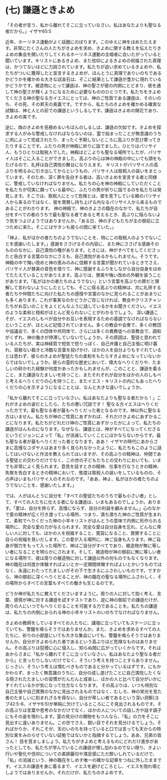 # (七) 謙遜ときよめ

「その者が言う、私から離れてそこに立っていなさい。私はあなたよりも聖なる者だから。」イザヤ65:5

近年、ホーリネス運動がよく話題にのぼります。このゆえに神をほめたたえます。非常にたくさんの人たちがきよめを求め、きよめに関する教えを伝えたりきよめの集会を開いたりしてくれるホーリネス運動の主唱者に会いたがっていると聞いています。キリストにあるきよめ、また信仰によるきよめの祝福された真理は、かつてないほどに力説されています。私たちが追い求めているきよめや、私たちがついに獲得したと宣言するきよめが、ほんとうに真理でありいのちであるかどうかを確かめる大きな試金石は、そこに結果として謙遜が豊かに現れているかどうかです。被造物にとって謙遜は、神の聖さが彼の内側にとどまり、彼を通して神の聖さが輝くようになるために必要なもののひとつです。私たちをきよめてくださる神の聖なる方イエスにとっては、神のご性質である謙遜は、そのいのち、その死、その昇天の奥義です。ですから、私たちのきよめを確かめる確実な試験は、神と人との前での謙遜というしるしです。謙遜はきよめの開花であり、きよめの美です。

逆に、偽のきよめを見極めるいちばんのしるしは、謙遜の欠如です。きよめを探求する人がみな警戒しなければならないのは、霊で始まったことが無意識のうちに肉によって完成されたり、まったく予期しないところに高ぶりが忍び寄ってきたりすることです。ふたりの男が神殿に祈りに詣でました。ひとりはパリサイ人、もうひとりは取税人でした。神殿はどこよりも聖なる場所でしたが、パリサイ人はそこに入ることができました。高ぶりの心は神の神殿の中にいても頭をもたげるので、礼拝は自己満悦の舞台になりえます。 キリストがパリサイ人の高ぶりを明るみに引き出してからというもの、パリサイ人は取税人の装いをまとっています。そのため、深く罪を告白する者は、高いきよめを宣言する者と同様に、警戒していなければなりません。私たちの心を神の神殿にしていただくことを私たちが切実に願っている最中に、ふたりの男が祈りに詣でるのを私たちは発見します。そこでは、取税人にとって危険とは、彼を見下している隣のパリサイ人から来るのではなく、彼を賞賛し持ち上げる内なるパリサイ人から来るものであることがわかります。 神の神殿で、神のきよさの臨在のなかで、私たちが自分をすべての者のうちで最も聖なる者であると考えるとき、高ぶりに陥らないよう気をつよけようではありませんか。「ある日、神の子どもたちが主の御前に立つために来た。そこにはサタンも彼らの間に来ていた。」

「神よ、私がほかの者たちのようでないことを、特にこの取税人のようでないことを感謝いたします。」感謝をささげるその内容に、また神にささげる感謝そのもののなかに、自己満悦の種があります。ときには、神がすべてをしてくださったと告白する言葉のなかにさえも、自己満悦があるかもしれません。そうです。神殿の中で悔い改めと神の恵みのみに信頼する言葉が聞かれているときでさえ、パリサイ人が賛美の音色を借りて、神に感謝するふりをしながら自分自身をほめてたたえていることがありえます。高ぶりは、賛美や悔い改めの外観を装うことがあります。「私がほかの者たちのようでない」という言葉を高ぶりの罪だと理解して言わないようにしたとしても、そこに宿る高ぶりの精神は、共に礼拝する者たちや仲間たちに向けた私たちの感情や言葉のなかに見られることがあまりにも多くあります。これが事実なのかどうかご存じなければ、教会やクリスチャンたちがお互いのことをよくどんなふうに話しているかをお聞きください。イエスのような柔和と穏和がほとんど見られないことがわかるでしょう。 深い謙遜こそが、イエスのしもべが自分やお互いを表現するための基調でなければならないということが、ほとんど記憶されていません。多くの教会や会衆で、多くの教団や協議会で、多くの団体や共同体で、さらには多くの異教徒への宣教会で、調和がくずれ、神の働きが停滞していないでしょうか。その原因は、聖徒と思われている人たちが、実は神経質で短気で怒りっぽく、自己弁護と自己主張に明け暮れ、容赦ない裁きと冷酷な言葉を投げかけ、ほかの人を自分よりもすぐれているとは思わず、彼らのきよめが聖徒たちの柔和をもたらすきよめになっていないからではないでしょうか。彼らの霊的な歴史において、偉大なへりくだりや、たましいの砕かれた経験が何度かあったかもしれませんが、このことと、謙遜を着ること、また謙遜なたましいを持つこと、またそれぞれが自分をほかの人のしもべと考えるへりくだりの心を持つこと、またイエス・キリストの内にもあったへりくだりの心を示すようになることとは、なんと大きな違いでしょうか。

「私から離れてそこに立っていなさい。私はあなたよりも聖なる者だから！」これがきよめの姿だとしたら、たちの悪い冗談です！ 聖なる方イエスはへりくだった方です。最も聖なる者が最もへりくだった者となるのです。神以外に聖なる方はいません。私たちが神のご性質にあずかれば、それだけきよめにあずかることになります。私たちがどれだけ神のご性質にあずかったかによって、私たちの謙遜がほんものになります。なぜなら、謙遜とは、神がすべてになってくださるというビジョンによって「私」が消滅していくことにほかならないからです。最も聖なる者が最もへりくだった者となります。ああ！ イザヤの時代にあからさまに高慢なユダヤ人はあまり多く見られなかったように、私たちもこのように話してはいけないと作法を教えられてはいますが、その高ぶりの精神は、仲間である聖徒との交わりだけでなく、この世の子どもたちとの交わりにおいても、いまでも非常によく見られます。意見を話すときの精神、仕事を行なうときの精神、失敗を告白するときの精神において、態度は取税人の装いをしているものの、その声はいまもパリサイ人のそれなのです。「ああ、神よ、私がほかの者たちのようでないことを、感謝いたします。」

では、人がほんとうに自分を「すべての聖徒たちのうちで最も小さい者」として、すべての人たちに仕える者になる謙遜は、いまもあるのでしょうか。あります。「愛は、自分を誇らず、高慢にならず、自分の利益を顧みません。」心のなかで愛の精神が広く行き渡っている場所、つまり、満ち満ちた神のご性質が生まれて、柔和でへりくだった神の小羊キリストがほんとうの意味で内側に形作られる場所に、完全な愛の力が与えられます。完全な愛は自分自身を忘れ、どんなに卑しい人に対しても、ほかの人を祝福すること、寛容になること、賞賛することに自らの祝福を見いだします。この愛が入る場所に、神ご自身も入ります。神ご自身が御力をもって入った場所で、神はご自分がすべてであり、被造物が無に等しい者になることを明らかにされます。そして、被造物が神の御前に無に等しい者になる場所で、彼は周りの被造物に対して謙遜以外の何ものでもなくなります。神の臨在は何度か体験すればよいとか一定期間体験すればよいとかいうものではなく、永遠にわたってたましいがその下で生きるにふさわしいものです。ですから、神の御前に深くへりくだることが、神の臨在の聖なる場所にふさわしく、その場所からすべての言葉もすべての働きも生じるのです。

どうか神が私たちに教えてくださいますように。周りの人に対して抱く考え、言葉、感情が神に対する謙遜を試すテストであり、逆に神の御前での謙遜だけが、周りの人にいつでもへりくだることを可能する力であることを。私たちの謙遜は、私たちの内側におられる神の小羊キリストのいのちでなければなりません。

きよめの教師をしているすべての人たちに、講壇に立っていてもステージに立っていても、警鐘を鳴らそうではありませんか。また、きよめを求めるすべての人たちに、祈りの小部屋にいても大きな集会にいても、警鐘を鳴らそうではありませんか。自分がきよめられた者であるという高ぶりほど危険なものはありません。その高ぶりは狡猾に心に侵入し、知らぬ間に広がっていくからです。それはあからさまに「私から離れてそこに立っていなさい。私はあなたより聖なる者だから」と言ったりしないだけでなく、そういう考えを持つことすらありません。じっさい、そういう考えは憎むべきものであると分かっているはずです。にもかかわらず、まったく無意識のうちに、自分の成し遂げたことに自己満悦したくなる隠されたたましいの習慣がだんだんと成長し、ほかの人と比べて自分がいかにすぐれているかが気になって仕方なくなります。 その高ぶりは、いつも特別な自己主張や自己賞賛のなかに見出されるものではなく、むしろ、神の栄光を見た者のたましいに刻まれざるを得ない、自分が卑しい者であるという深い洞察(ヨブ42:5-6、イザヤ6:5)が単純に欠けているところにこそ見出されるものです。その高ぶりは言葉や思考のなかだけでなく、ほかの人についての話し方や話す調子にもその姿を現わします。霊の見分けの賜物をもつ人なら、「私」の力をそこに見出すに違いありません。この世でさえ、鋭い目でそれを見分けるでしょう。そればかりか、それこそが、天のいのちを持っていると口では言っても天からの特別な実をみのらせていない証拠ではないかと指摘するでしょう。ああ、兄弟の皆さん！ 目を覚ましましょう。私たちがきよめと考えるものにどれだけ進歩があったとしても、私たちが学んでいるこの謙遜が増し加わるのでない限り、きよい行いや聖化や信仰についての美辞麗句や満足感にただ酔いしれているだけで、「私」の消滅という、神の臨在をしめす唯一の確かな記章をつねに外したままです。イエスの謙遜を身に着るまで、イエスを避けどころとし、イエスを隠れ場としようではありませんか。それだけが、私たちのきよめです。

